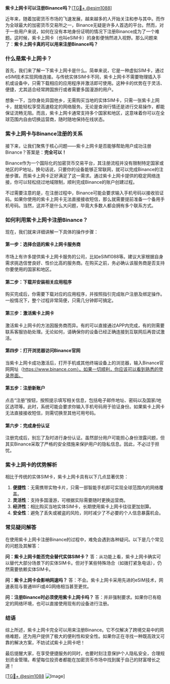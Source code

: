 **紫卡上网卡可以注册Binance吗？**[[TG💪+ @esim1088](https://t.me/s/esim1088)]

近年来，随着加密货币市场的飞速发展，越来越多的人开始关注和参与其中。而作为全球最大的加密货币交易所之一，Binance无疑是许多人首选的平台。然而，对于一些用户来说，如何在没有本地身份证明的情况下注册Binance成为了一个难题。这时候，紫卡上网卡（也叫eSIM卡）的身影便悄然进入视野。那么问题来了：**紫卡上网卡真的可以用来注册Binance吗？**

### 什么是紫卡上网卡？

首先，我们来了解一下紫卡上网卡是什么。简单来说，它是一种虚拟SIM卡，通过eSIM技术实现网络连接。与传统实体SIM卡不同，紫卡上网卡不需要物理插入手机或设备中，只需下载相应的应用程序并激活即可使用。这种卡的优势在于灵活、便捷，尤其适合经常跨国旅行或者需要多国漫游的用户。

想象一下，当你身处异国他乡，无需购买当地的实体SIM卡，只需一张紫卡上网卡，就能轻松享受高速稳定的网络服务。无论是查询行情还是进行交易操作，都能保证流畅无阻。而且，紫卡上网卡通常支持多个国家和地区，这意味着你可以在全球范围内自由切换运营商，随时随地保持在线状态。

### 紫卡上网卡与Binance注册的关系

接下来，让我们聚焦于核心问题——紫卡上网卡是否能够帮助用户成功注册Binance？答案是：**完全可以！**

Binance作为一个国际化的加密货币交易平台，其注册流程并没有限制特定国家或地区的IP地址。换句话说，只要你的设备能够正常联网，就可以完成Binance的注册步骤。而紫卡上网卡正好满足了这一需求。通过紫卡上网卡提供的稳定网络连接，你可以轻松绕过地域限制，顺利完成Binance的账户创建过程。

不过需要注意的是，在注册过程中，Binance可能会要求输入手机号码以接收验证码。如果你使用的紫卡上网卡无法直接接收短信，那么就需要提前准备一个备用手机号码。当然，这并不是什么大问题，毕竟大多数人都会拥有多个联系方式。

### 如何利用紫卡上网卡注册Binance？

现在，我们就来详细讲解一下具体的操作步骤：

#### 第一步：选择合适的紫卡上网卡服务商
市场上有许多提供紫卡上网卡服务的公司，比如eSIM1088等。建议大家根据自身需求挑选信誉良好、性价比高的服务商。在购买之前，务必确认该服务商是否支持你要使用的国家和地区。

#### 第二步：下载并安装相关应用程序
购买完成后，你需要下载对应的应用程序，并按照指引完成账户注册及绑定操作。一般情况下，整个过程非常简便，只需几分钟即可搞定。

#### 第三步：激活紫卡上网卡
激活紫卡上网卡的方法因服务商而异。有的可以直接通过APP内完成，有的则需要联系客服协助处理。无论如何，请确保你的设备已经正确连接到互联网后再尝试激活。

#### 第四步：打开浏览器访问Binance官网
当紫卡上网卡成功激活后，打开手机或其他终端设备上的浏览器，输入Binance官网网址（https://www.binance.com）。如果一切顺利，你应该可以看到熟悉的登录界面。

#### 第五步：注册新账户
点击“注册”按钮，按照提示填写相关信息，包括电子邮件地址、密码以及国家/地区选项等。此时，系统可能会要求你输入手机号码用于验证身份。如果紫卡上网卡无法直接接收短信，则需切换至其他可用号码。

#### 第六步：完成身份认证
注册完成后，别忘了及时进行身份认证。虽然部分用户可能担心身份泄露问题，但其实Binance采取了严格的安全措施来保护用户的隐私信息。因此，不必过于担忧。

### 紫卡上网卡的优势解析

相比于传统的实体SIM卡，紫卡上网卡具有以下几点显著优势：

1. **便捷性**：无需携带实物卡片，只需一部智能手机即可实现全球范围内的网络覆盖。
2. **灵活性**：支持多国漫游，可根据实际需要随时更换运营商。
3. **经济性**：相比购买当地实体SIM卡，长期使用紫卡上网卡往往更加划算。
4. **安全性**：避免了丢失或被盗的风险，同时减少了不必要的个人信息暴露机会。

### 常见疑问解答

在使用紫卡上网卡注册Binance的过程中，难免会遇到各种疑问。以下是几个常见的问题及其解答：

**问：紫卡上网卡能否完全替代实体SIM卡？**
答：从功能上看，紫卡上网卡确实可以替代大部分场景下的实体SIM卡。但对于某些特殊场合（如拨打紧急电话），仍然需要依赖实体SIM卡。

**问：紫卡上网卡会影响网速吗？**
答：不会。紫卡上网卡采用先进的eSIM技术，网速表现与普通WiFi或4G网络相当甚至更优。

**问：注册Binance时必须使用紫卡上网卡吗？**
答：并非强制要求。如果你已有稳定的网络环境，也可以直接使用现有的设备进行注册。

### 结语

综上所述，紫卡上网卡完全可以用来注册Binance。它不仅解决了跨境交易中的网络难题，还为用户提供了极大的便利性和安全性。如果你正在寻找一种既高效又可靠的解决方案，不妨试试紫卡上网卡吧！

最后提醒大家，在享受便捷服务的同时，也要时刻注意保护个人隐私安全，合理规划资金管理。希望每位投资者都能在加密货币市场中找到属于自己的财富增长之道！

[[TG💪+ @esim1088](https://t.me/s/esim1088) ![Image](https://i.postimg.cc/4NQfJmqS/Snipaste-2025-05-13-00-14-12.png)]